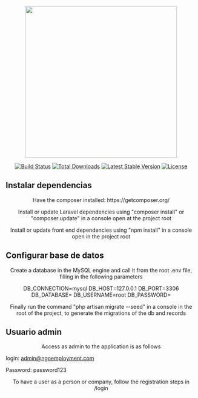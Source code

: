 <p align="center"><img src="https://res.cloudinary.com/dtfbvvkyp/image/upload/v1566331377/laravel-logolockup-cmyk-red.svg" width="400"></p>

<p align="center">
<a href="https://travis-ci.org/laravel/framework"><img src="https://travis-ci.org/laravel/framework.svg" alt="Build Status"></a>
<a href="https://packagist.org/packages/laravel/framework"><img src="https://poser.pugx.org/laravel/framework/d/total.svg" alt="Total Downloads"></a>
<a href="https://packagist.org/packages/laravel/framework"><img src="https://poser.pugx.org/laravel/framework/v/stable.svg" alt="Latest Stable Version"></a>
<a href="https://packagist.org/packages/laravel/framework"><img src="https://poser.pugx.org/laravel/framework/license.svg" alt="License"></a>
</p>

## Instalar dependencias
<p align="center">
Have the composer installed: https://getcomposer.org/
</p>
<p align="center">
Install or update Laravel dependencies using "composer install" or "composer update" in a console open at the project root</p>

<p align="center">
Install or update front end dependencies using "npm install" in a console open in the project root</p>

## Configurar base de datos
<p align="center">
Create a database in the MySQL engine and call it from the root .env file, filling in the following parameters</p>

<p align="center">
DB_CONNECTION=mysql
DB_HOST=127.0.0.1
DB_PORT=3306
DB_DATABASE=
DB_USERNAME=root
DB_PASSWORD=
</p>

<p align="center">
Finally run the command "php artisan migrate --seed" in a console in the root of the project, to generate the migrations of the db and records</p>

## Usuario admin
<p align="center">
Access as admin to the application is as follows

login: admin@ngoemployment.com

Password: password123
</p>

<p align="center">To have a user as a person or company, follow the registration steps in /login</p>

